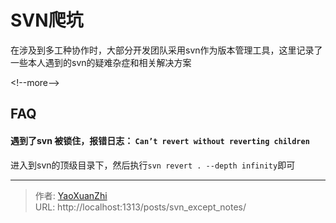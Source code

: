 # SVN爬坑


在涉及到多工种协作时，大部分开发团队采用svn作为版本管理工具，这里记录了一些本人遇到的svn的疑难杂症和相关解决方案

&lt;!--more--&gt;

## FAQ
#### 遇到了svn 被锁住，报错日志： `Can’t revert without reverting children`
进入到svn的顶级目录下，然后执行`svn revert . --depth infinity`即可

---

> 作者: [YaoXuanZhi](https://github.com/YaoXuanZhi)  
> URL: http://localhost:1313/posts/svn_except_notes/  

